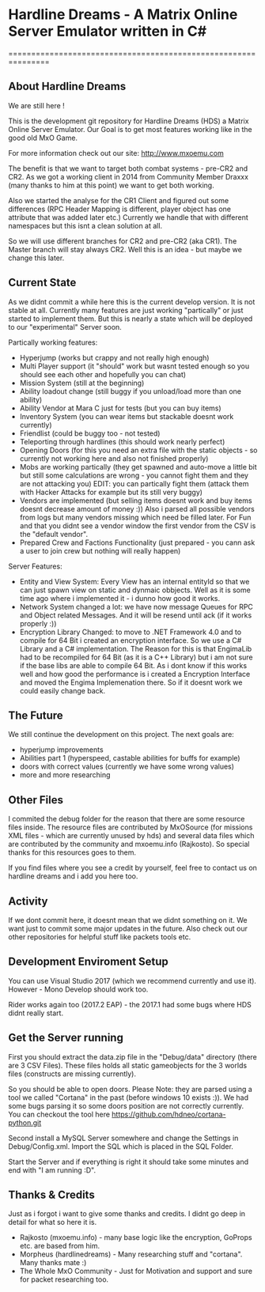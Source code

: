 # Hardline Dreams - A Matrix Online Server Emulator written in C#
===============================================================

## About Hardline Dreams
We are still here ! 

This is the development git repository for Hardline Dreams (HDS) a Matrix Online Server Emulator.
Our Goal is to get most features working like in the good old MxO Game.

For more information check out our site: http://www.mxoemu.com 

The benefit is that we want to target both combat systems - pre-CR2 and CR2.
As we got a working client in 2014 from Community Member Draxxx (many thanks to him at this point) we want to get both working.

Also we started the analyse for the CR1 Client and figured out some differences (RPC Header Mapping is different, player object has one attribute that was added later etc.)
Currently we handle that with different namespaces but this isnt a clean solution at all.

So we will use different branches for CR2 and pre-CR2 (aka CR1). The Master branch will stay always CR2. 
Well this is an idea - but maybe we change this later. 

## Current State
As we didnt commit a while here this is the current develop version. It is not stable at all.
Currently many features are just working "partically" or just started to implement them.
But this is nearly a state which will be deployed to our "experimental" Server soon.

Partically working features:
- Hyperjump (works but crappy and not really high enough)
- Multi Player support (it "should" work but wasnt tested enough so you should see each other and hopefully you can chat)
- Mission System (still at the beginning)
- Ability loadout change (still buggy if you unload/load more than one ability)
- Ability Vendor at Mara C just for tests (but you can buy items)
- Inventory System (you can wear items but stackable doesnt work currently)
- Friendlist (could be buggy too - not tested)
- Teleporting through hardlines (this should work nearly perfect)
- Opening Doors (for this you need an extra file with the static objects - so currently not working here and also not finished properly)
- Mobs are working partically (they get spawned and auto-move a little bit but still some calculations are wrong - you cannot fight them and they are not attacking you)
  EDIT: you can partically fight them (attack them with Hacker Attacks for example but its still very buggy)
- Vendors are implemented (but selling items doesnt work and buy items doesnt decrease amount of money :))
  Also i parsed all possible vendors from logs but many vendors missing which need be filled later.
  For Fun and that you didnt see a vendor window the first vendor from the CSV is the "default vendor".
- Prepared Crew and Factions Functionality (just prepared - you cann ask a user to join crew but nothing will really happen)

Server Features:
- Entity and View System: Every View has an internal entityId so that we can just spawn view on static and dynmaic obbjects. Well as it is some time ago where i implemented it - i dunno how good it works.
- Network System changed a lot: we have now message Queues for RPC and Object related Messages. And it will be resend until ack (if it works properly :))
- Encryption Library Changed: to move to .NET Framework 4.0 and to compile for 64 Bit i created an encryption interface. So we use a C# Library and a C# implementation.
  The Reason for this is that EngimaLib had to be recompiled for 64 Bit (as it is a C++ Library) but i am not sure if the base libs are able to compile 64 Bit.
  As i dont know if this works well and how good the performance is i created a Encryption Interface and moved the Engima Implemenation there.
  So if it doesnt work we could easily change back.

## The Future
We still continue the development on this project. 
The next goals are:
- hyperjump improvements
- Abilities part 1 (hyperspeed, castable abilities for buffs for example)
- doors with correct values (currently we have some wrong values)
- more and more researching


## Other Files
I commited the debug folder for the reason that there are some resource files inside.
The resource files are contributed by MxOSource (for missions XML files - which are currently unused by hds) and several data files which are contributed by the community and mxoemu.info (Rajkosto).
So special thanks for this resources goes to them. 

If you find files where you see a credit by yourself, feel free to contact us on hardline dreams and i add you here too.

## Activity
If we dont commit here, it doesnt mean that we didnt something on it. We want just to commit some major updates in the future.
Also check out our other repositories for helpful stuff like packets tools etc.


## Development Enviroment Setup
You can use Visual Studio 2017 (which we recommend currently and use it). 
However - Mono Develop should work too.

Rider works again too (2017.2 EAP) - the 2017.1 had some bugs where HDS didnt really start.

## Get the Server running
First you should extract the data.zip file in the "Debug/data" directory (there are 3 CSV Files).
These files holds all static gameobjects for the 3 worlds files (constructs are missing currently).

So you should be able to open doors.
Please Note: they are parsed using a tool we called "Cortana" in the past (before windows 10 exists :)). 
We had some bugs parsing it so some doors position are not correctly currently.
You can checkout the tool here https://github.com/hdneo/cortana-python.git

Second install a MySQL Server somewhere and change the Settings in Debug/Config.xml. 
Import the SQL which is placed in the SQL Folder. 

Start the Server and if everything is right it should take some minutes and end with "I am running :D".

## Thanks & Credits
Just as i forgot i want to give some thanks and credits.
I didnt go deep in detail for what so here it is.
* Rajkosto (mxoemu.info) - many base logic like the encryption, GoProps etc. are based from him.
* Morpheus (hardlinedreams) - Many researching stuff and "cortana". Many thanks mate :)
* The Whole MxO Community - Just for Motivation and support and sure for packet researching too. 
